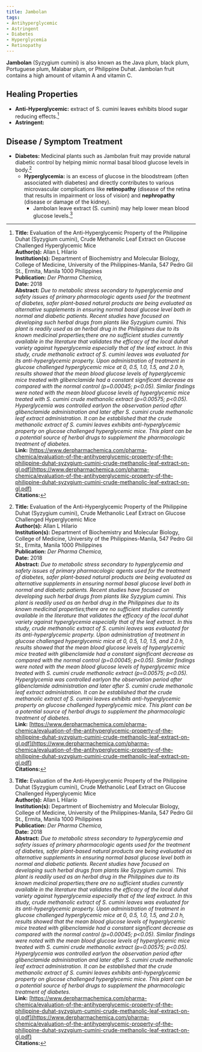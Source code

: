 ```yaml
---
title: Jambolan
tags:
- Antihyperglycemic
- Astringent
- Diabetes
- Hyperglycemia
- Retinopathy
---
```

**Jambolan** (Syzygium cumini) is also known as the Java plum, black plum, Portuguese plum, Malabar plum, or Philippine Duhat.  Jambolan fruit contains a high amount of vitamin A and vitamin C.<!--more-->

## Healing Properties

- **Anti-Hyperglycemic:** extract of S. cumini leaves exhibits blood sugar reducing effects.[^1]
- **Astringent:**

## Disease / Symptom Treatment

- **Diabetes:** Medicinal plants such as Jambolan fruit may provide natural diabetic control by helping mimic normal basal blood glucose levels in body.[^1]
  - **Hyperglycemia:** is an excess of glucose in the bloodstream (often associated with diabetes) and directly contributes to various microvascular complications like **retinopathy** (disease of the retina that results in impairment or loss of vision) and **nephropathy** (disease or damage of the kidney). 
    - Jambolan leave extract (S. cumini) may help lower mean blood glucose levels.[^1]

[^1]: **Title:** Evaluation of the Anti-Hyperglycemic Property of the Philippine Duhat (Syzygium cumini), Crude Methanolic Leaf Extract on Glucose Challenged Hyperglycemic Mice<br>**Author(s):** Allan L Hilario<br>**Institution(s):** Department of Biochemistry and Molecular Biology, College of Medicine, University of the Philippines-Manila, 547 Pedro Gil St., Ermita, Manila 1000 Philippines<br>**Publication:** <i>Der Pharma Chemica,</i><br>**Date:** 2018<br>**Abstract:** <i>Due to metabolic stress secondary to hyperglycemia and safety issues of primary pharmacologic agents used for the treatment of diabetes, safer plant-based natural products are being evaluated as alternative supplements in ensuring normal basal glucose level both in normal and diabetic patients. Recent studies have focused on developing such herbal drugs from plants like Syzygium cumini. This plant is readily used as an herbal drug in the Philippines due to its known medicinal properties;there are no sufficient studies currently available in the literature that validates the  efficacy  of  the  local  duhat  variety  against  hyperglycemia  especially  that  of  the  leaf  extract.  In  this  study,  crude  methanolic  extract  of S. cumini leaves was evaluated for its anti-hyperglycemic property. Upon administration of treatment in glucose challenged hyperglycemic mice at 0, 0.5, 1.0, 1.5, and 2.0 h, results showed that the mean blood glucose levels of hyperglycemic mice treated with glibenclamide had a constant significant decrease as compared with the normal control (p=0.00045; p<0.05). Similar findings were noted with the mean blood glucose levels of  hyperglycemic  mice  treated  with  S.  cumini  crude  methanolic  extract  (p=0.00575;  p<0.05).  Hyperglycemia  was  controlled  earlyon  the observation  period  after  glibenclamide  administration  and  later  after  S.  cumini  crude  methanolic  leaf  extract  administration.  It  can  be established  that  the  crude  methanolic  extract  of  S.  cumini  leaves  exhibits  anti-hyperglycemic  property  on  glucose  challenged  hyperglycemic mice. This plant can be a potential source of herbal drugs to supplement the pharmacologic treatment of diabetes.</i><br>**Link:** [https://www.derpharmachemica.com/pharma-chemica/evaluation-of-the-antihyperglycemic-property-of-the-philippine-duhat-syzygium-cumini-crude-methanolic-leaf-extract-on-gl.pdf](https://www.derpharmachemica.com/pharma-chemica/evaluation-of-the-antihyperglycemic-property-of-the-philippine-duhat-syzygium-cumini-crude-methanolic-leaf-extract-on-gl.pdf)<br>**Citations:**   
